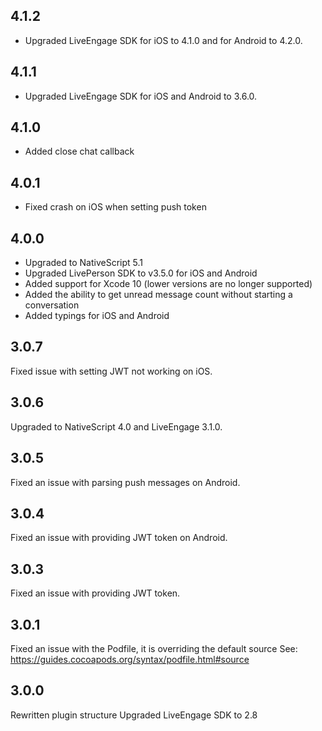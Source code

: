 ## 4.1.2
* Upgraded LiveEngage SDK for iOS to 4.1.0 and for Android to 4.2.0.

## 4.1.1
* Upgraded LiveEngage SDK for iOS and Android to 3.6.0.

## 4.1.0
* Added close chat callback

## 4.0.1
* Fixed crash on iOS when setting push token

## 4.0.0
* Upgraded to NativeScript 5.1
* Upgraded LivePerson SDK to v3.5.0 for iOS and Android
* Added support for Xcode 10 (lower versions are no longer supported)
* Added the ability to get unread message count without starting a conversation
* Added typings for iOS and Android

## 3.0.7
Fixed issue with setting JWT not working on iOS.

## 3.0.6
Upgraded to NativeScript 4.0 and LiveEngage 3.1.0.

## 3.0.5
Fixed an issue with parsing push messages on Android.

## 3.0.4
Fixed an issue with providing JWT token on Android.

## 3.0.3
Fixed an issue with providing JWT token.

## 3.0.1
Fixed an issue with the Podfile, it is overriding the default source
See: https://guides.cocoapods.org/syntax/podfile.html#source

## 3.0.0
Rewritten plugin structure
Upgraded LiveEngage SDK to 2.8